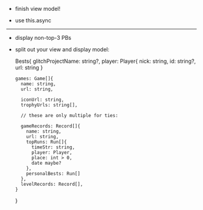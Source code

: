 - finish view model!

- use this.async

----

- display non-top-3 PBs

- split out your view and display model:

    Bests{
      glitchProjectName: string?,
      player: Player{
        nick: string,
        id: string?,
        url: string
      }
      
      games: Game[]{
        name: string,
        url: string,
        
        iconUrl: string,
        trophyUrls: string[],
        
        // these are only multiple for ties:
        
        gameRecords: Record[]{
          name: string,
          url: string,
          topRuns: Run[]{
            timeStr: string,
            player: Player,
            place: int > 0,
            date maybe?
          },
          personalBests: Run[]
        },
        levelRecords: Record[],
      }
    }
